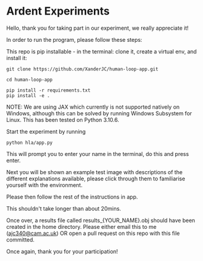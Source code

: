 # Ardent Experiments

Hello, thank you for taking part in our experiment, we really appreciate it!

In order to run the program, please follow these steps:

This repo is pip installable - in the terminal: clone it, create a virtual env, and install it:

```shell
git clone https://github.com/XanderJC/human-loop-app.git

cd human-loop-app

pip install -r requirements.txt
pip install -e .
```
NOTE: We are using JAX which currently is not supported natively on Windows, although this can be solved by running Windows Subsystem for Linux.
This has been tested on Python 3.10.6.

Start the experiment by running
```shell
python hla/app.py
```

This will prompt you to enter your name in the terminal, do this and press enter.

Next you will be shown an example test image with descriptions of the different explanations available, please click through them to familiarise yourself with the environment.

Please then follow the rest of the instructions in app.

This shouldn't take longer than about 20mins.

Once over, a results file called results_{YOUR_NAME}.obj should have been created in the home directory. Please either email this to me (ajc340@cam.ac.uk) OR open a pull request on this repo with this file committed. 

Once again, thank you for your participation!



